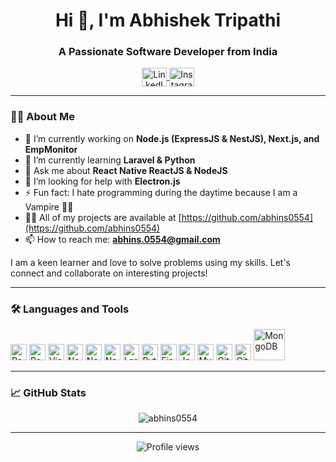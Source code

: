 <h1 align="center">Hi 👋, I'm Abhishek Tripathi</h1>
<h3 align="center">A Passionate Software Developer from India</h3>

<p align="center">
  <a href="https://www.linkedin.com/in/abhishek-tripathi28/" target="blank">
    <img align="center" src="https://upload.wikimedia.org/wikipedia/commons/thumb/c/ca/LinkedIn_logo_initials.png/800px-LinkedIn_logo_initials.png" alt="LinkedIn" height="30" width="40"/>
  </a>
  <a href="https://www.instagram.com/abhishek_tripathi_._/" target="blank">
    <img align="center" src="https://upload.wikimedia.org/wikipedia/commons/thumb/e/e7/Instagram_logo_2016.svg/768px-Instagram_logo_2016.svg.png" alt="Instagram" height="30" width="40"/>
  </a>
</p>

---

### 👨‍💻 About Me

- 🔭 I’m currently working on **Node.js (ExpressJS & NestJS), Next.js, and EmpMonitor**
- 🌱 I’m currently learning **Laravel & Python**
- 💬 Ask me about **React Native ReactJS & NodeJS**
- 🤔 I’m looking for help with **Electron.js**
- ⚡ Fun fact: I hate programming during the daytime because I am a Vampire 🧛‍♂️
- 👨‍💻 All of my projects are available at [https://github.com/abhins0554](https://github.com/abhins0554)
- 📫 How to reach me: **abhins.0554@gmail.com**

I am a keen learner and love to solve problems using my skills. Let's connect and collaborate on interesting projects!

---

### 🛠 Languages and Tools

<p align="left">
  <img alt="React Native" width="26px" src="https://www.datocms-assets.com/45470/1631026680-logo-react-native.png" />
  <img alt="React" width="26px" src="https://upload.wikimedia.org/wikipedia/commons/thumb/a/a7/React-icon.svg/2300px-React-icon.svg.png" />
  <img alt="Visual Studio Code" width="26px" src="https://upload.wikimedia.org/wikipedia/commons/thumb/9/9a/Visual_Studio_Code_1.35_icon.svg/2048px-Visual_Studio_Code_1.35_icon.svg.png" />
  <img alt="Node.js" width="26px" src="https://seeklogo.com/images/N/nodejs-logo-FBE122E377-seeklogo.com.png" />
  <img alt="NestJS" width="26px" src="https://nestjs.com/img/logo-small.svg" />
  <img alt="Next.js" width="26px" src="https://upload.wikimedia.org/wikipedia/commons/8/8e/Nextjs-logo.svg" />
  <img alt="Laravel" width="26px" src="https://upload.wikimedia.org/wikipedia/commons/thumb/9/9a/Laravel.svg/1200px-Laravel.svg.png" />
  <img alt="Python" width="26px" src="https://upload.wikimedia.org/wikipedia/commons/c/c3/Python-logo-notext.svg" />
  <img alt="Firebase" width="26px" src="https://upload.wikimedia.org/wikipedia/commons/thumb/3/37/Firebase_Logo.svg/1280px-Firebase_Logo.svg.png" />
  <img alt="JavaScript" width="26px" src="https://upload.wikimedia.org/wikipedia/commons/thumb/6/6a/JavaScript-logo.png/800px-JavaScript-logo.png" />
  <img alt="MySQL" width="26px" src="https://1000logos.net/wp-content/uploads/2020/08/MySQL-Logo.png" />
  <img alt="Git" width="26px" src="https://git-scm.com/images/logos/downloads/Git-Icon-1788C.png" />
  <img alt="GitHub" width="26px" src="https://cdn3.iconfinder.com/data/icons/inficons/512/github.png" />
  <img alt="MongoDB" width="50px" src="https://upload.wikimedia.org/wikipedia/commons/thumb/9/93/MongoDB_Logo.svg/2560px-MongoDB_Logo.svg.png" />
</p>

---

### 📈 GitHub Stats

<p align="center">
  <img src="https://github-readme-streak-stats.herokuapp.com/?user=abhins0554&" alt="abhins0554" />
</p>

---

<div align="center">
  <img src="https://komarev.com/ghpvc/?username=abhins0554&&style=flat-square" alt="Profile views" />
</div>
